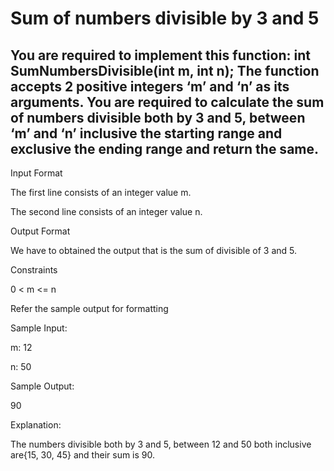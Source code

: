 # Sum of numbers divisible by 3 and 5
## You are required to implement this function: int SumNumbersDivisible(int m, int n); The function accepts 2 positive integers ‘m’ and ‘n’ as its arguments. You are required to calculate the sum of numbers divisible both by 3 and 5, between ‘m’ and ‘n’ inclusive the starting range and exclusive the ending range and return the same.

Input Format

The first line consists of an integer value m.

The second line consists of an integer value n.

Output Format

We have to obtained the output that is the sum of divisible of 3 and 5.

Constraints

0 < m <= n

Refer the sample output for formatting

Sample Input:

m: 12

n: 50

Sample Output:

90

Explanation:

The numbers divisible both by 3 and 5, between 12 and 50 both inclusive are{15, 30, 45} and their sum is 90.


